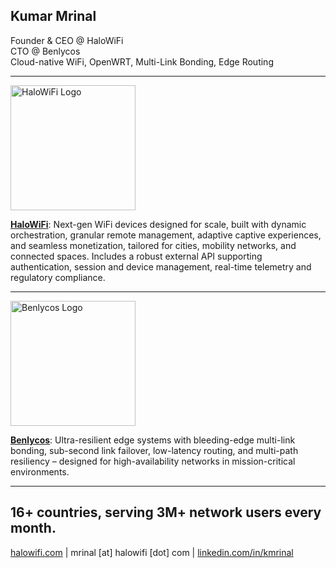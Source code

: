 ## Kumar Mrinal

Founder & CEO @ HaloWiFi \
CTO @ Benlycos\
Cloud-native WiFi, OpenWRT, Multi-Link Bonding, Edge Routing

---

<img src="https://halowifi.com/assets/images/halowifi-assets/HaloWiFi-logo.png" alt="HaloWiFi Logo" width="200">

**[HaloWiFi](https://halowifi.com)**: Next-gen WiFi devices designed for scale, built with dynamic orchestration, granular remote management, adaptive captive experiences, and seamless monetization, tailored for cities, mobility networks, and connected spaces. Includes a robust external API supporting authentication, session and device management, real-time telemetry and regulatory compliance.


---
<img src="https://horizons-cdn.hostinger.com/d9383b3a-c381-4f17-bdae-1eaf9cb50a41/656e2d8ad7e7729f54b33a0e87347f3d.png" alt="Benlycos Logo" width="200">

**[Benlycos](https://benlycos.com)**: Ultra-resilient edge systems with bleeding-edge multi-link bonding, sub-second link failover, low-latency routing, and multi-path resiliency – designed for high-availability networks in mission-critical environments.


---
16+ countries, serving 3M+ network users every month.
---

[halowifi.com](https://halowifi.com) | mrinal [at] halowifi [dot] com | [linkedin.com/in/kmrinal](https://linkedin.com/in/kmrinal)
